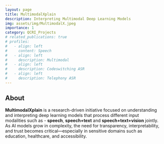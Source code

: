 ```yaml
---
layout: page
title: MultimodalXplain
description: Interpreting Multimodal Deep Learning Models
img: assets/img/MultimodalX.jpeg
importance: 1
category: QCRI_Projects
# related_publications: true
# profiles:
#   - align: left
#     content: Speech 
#   - align: left
#     description: Multimodal  
#   - align: left    
#     description: Codeswitching ASR
#   - align: left
#     description: Telephony ASR    
---
```

<style>
.bubble {
    display: inline-block;
    padding: 5px 10px;
    margin: 5px;
    border-radius: 15px;
    background-color: #f0f0f0; /* Default background color */
    color: #333;
    font-size: 18px;
    font-weight: bold
}

.bubble.blue {
    background-color: #007bff;
    color: white;
}

.bubble.green {
    background-color: #28a745;
    color: white;
}

.bubble.red {
    background-color: #dc3545;
    color: white;
}

.bubble.gray {
    background-color: #999999;
    color: white;
}

.bubble.pink {
    background-color: #ffdddd;
    color: white;
}
/* .bubble.white { */
    /* background-color: #008080; */
    /* color: white; */
/* } */

</style>

## About

**MultimodalXplain** is a research-driven initiative focused on understanding and interpreting deep learning models that process different input modalities such as - **speech**, **speech+text** and **speech+text+vision** jointly. As AI models grow in complexity, the need for transparency, interpretability, and trust becomes critical—especially in sensitive domains such as education, healthcare, and accessibility.
